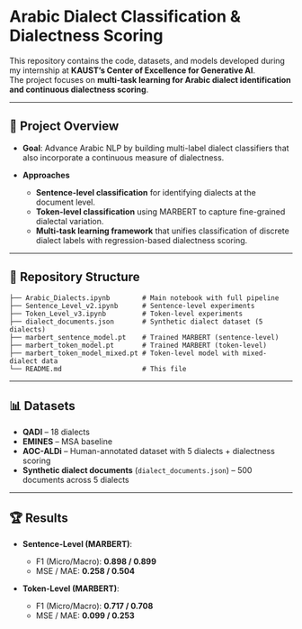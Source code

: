 # Arabic Dialect Classification & Dialectness Scoring

This repository contains the code, datasets, and models developed during my internship at **KAUST’s Center of Excellence for Generative AI**.  
The project focuses on **multi-task learning for Arabic dialect identification and continuous dialectness scoring**.

---

## 📌 Project Overview

- **Goal**: Advance Arabic NLP by building multi-label dialect classifiers that also incorporate a continuous measure of dialectness.  

- **Approaches** 
  - **Sentence-level classification** for identifying dialects at the document level.  
  - **Token-level classification** using MARBERT to capture fine-grained dialectal variation.  
  - **Multi-task learning framework** that unifies classification of discrete dialect labels with regression-based dialectness scoring.  


---

## 📂 Repository Structure

```
├── Arabic_Dialects.ipynb        # Main notebook with full pipeline
├── Sentence_Level_v2.ipynb      # Sentence-level experiments
├── Token_Level_v3.ipynb         # Token-level experiments
├── dialect_documents.json       # Synthetic dialect dataset (5 dialects)
├── marbert_sentence_model.pt    # Trained MARBERT (sentence-level)
├── marbert_token_model.pt       # Trained MARBERT (token-level)
├── marbert_token_model_mixed.pt # Token-level model with mixed-dialect data
└── README.md                    # This file
```

---

## 📊 Datasets

- **QADI** – 18 dialects  
- **EMINES** – MSA baseline  
- **AOC-ALDi** – Human-annotated dataset with 5 dialects + dialectness scoring  
- **Synthetic dialect documents** (`dialect_documents.json`) – 500 documents across 5 dialects  

---

## 🏆 Results

- **Sentence-Level (MARBERT)**:  
  - F1 (Micro/Macro): **0.898 / 0.899**  
  - MSE / MAE: **0.258 / 0.504**

- **Token-Level (MARBERT)**:  
  - F1 (Micro/Macro): **0.717 / 0.708**  
  - MSE / MAE: **0.099 / 0.253**


